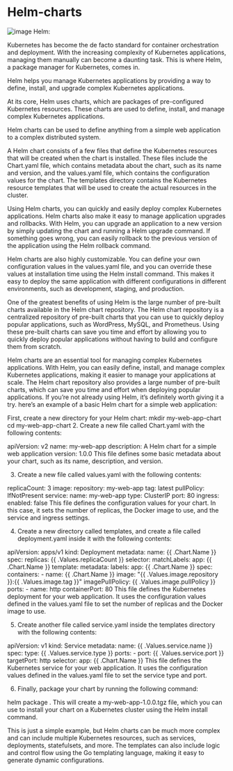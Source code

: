 # Helm-charts
![image](https://github.com/ameelmohammad/Helm-charts/assets/77770908/10b0d3d5-9b6b-4be7-b1a7-91a3f67770ad)
Helm:

Kubernetes has become the de facto standard for container orchestration and deployment. With the increasing complexity of Kubernetes applications, managing them manually can become a daunting task. This is where Helm, a package manager for Kubernetes, comes in.

Helm helps you manage Kubernetes applications by providing a way to define, install, and upgrade complex Kubernetes applications.

At its core, Helm uses charts, which are packages of pre-configured Kubernetes resources. These charts are used to define, install, and manage complex Kubernetes applications.

Helm charts can be used to define anything from a simple web application to a complex distributed system.

A Helm chart consists of a few files that define the Kubernetes resources that will be created when the chart is installed. These files include the Chart.yaml file, which contains metadata about the chart, such as its name and version, and the values.yaml file, which contains the configuration values for the chart. The templates directory contains the Kubernetes resource templates that will be used to create the actual resources in the cluster.

Using Helm charts, you can quickly and easily deploy complex Kubernetes applications. Helm charts also make it easy to manage application upgrades and rollbacks. With Helm, you can upgrade an application to a new version by simply updating the chart and running a Helm upgrade command. If something goes wrong, you can easily rollback to the previous version of the application using the Helm rollback command.

Helm charts are also highly customizable. You can define your own configuration values in the values.yaml file, and you can override these values at installation time using the Helm install command. This makes it easy to deploy the same application with different configurations in different environments, such as development, staging, and production.

One of the greatest benefits of using Helm is the large number of pre-built charts available in the Helm chart repository. The Helm chart repository is a centralized repository of pre-built charts that you can use to quickly deploy popular applications, such as WordPress, MySQL, and Prometheus. Using these pre-built charts can save you time and effort by allowing you to quickly deploy popular applications without having to build and configure them from scratch.

Helm charts are an essential tool for managing complex Kubernetes applications. With Helm, you can easily define, install, and manage complex Kubernetes applications, making it easier to manage your applications at scale. The Helm chart repository also provides a large number of pre-built charts, which can save you time and effort when deploying popular applications. If you’re not already using Helm, it’s definitely worth giving it a try.
here’s an example of a basic Helm chart for a simple web application:

First, create a new directory for your Helm chart:
mkdir my-web-app-chart
cd my-web-app-chart
2. Create a new file called Chart.yaml with the following contents:

apiVersion: v2
name: my-web-app
description: A Helm chart for a simple web application
version: 1.0.0
This file defines some basic metadata about your chart, such as its name, description, and version.

3. Create a new file called values.yaml with the following contents:

replicaCount: 3
image:
  repository: my-web-app
  tag: latest
  pullPolicy: IfNotPresent
service:
  name: my-web-app
  type: ClusterIP
  port: 80
ingress:
  enabled: false
This file defines the configuration values for your chart. In this case, it sets the number of replicas, the Docker image to use, and the service and ingress settings.

4. Create a new directory called templates, and create a file called deployment.yaml inside it with the following contents:

apiVersion: apps/v1
kind: Deployment
metadata:
  name: {{ .Chart.Name }}
spec:
  replicas: {{ .Values.replicaCount }}
  selector:
    matchLabels:
      app: {{ .Chart.Name }}
  template:
    metadata:
      labels:
        app: {{ .Chart.Name }}
    spec:
      containers:
        - name: {{ .Chart.Name }}
          image: "{{ .Values.image.repository }}:{{ .Values.image.tag }}"
          imagePullPolicy: {{ .Values.image.pullPolicy }}
          ports:
            - name: http
              containerPort: 80
This file defines the Kubernetes deployment for your web application. It uses the configuration values defined in the values.yaml file to set the number of replicas and the Docker image to use.

5. Create another file called service.yaml inside the templates directory with the following contents:

apiVersion: v1
kind: Service
metadata:
  name: {{ .Values.service.name }}
spec:
  type: {{ .Values.service.type }}
  ports:
    - port: {{ .Values.service.port }}
      targetPort: http
  selector:
    app: {{ .Chart.Name }}
This file defines the Kubernetes service for your web application. It uses the configuration values defined in the values.yaml file to set the service type and port.

6. Finally, package your chart by running the following command:

helm package .
This will create a my-web-app-1.0.0.tgz file, which you can use to install your chart on a Kubernetes cluster using the Helm install command.

This is just a simple example, but Helm charts can be much more complex and can include multiple Kubernetes resources, such as services, deployments, statefulsets, and more. The templates can also include logic and control flow using the Go templating language, making it easy to generate dynamic configurations.
